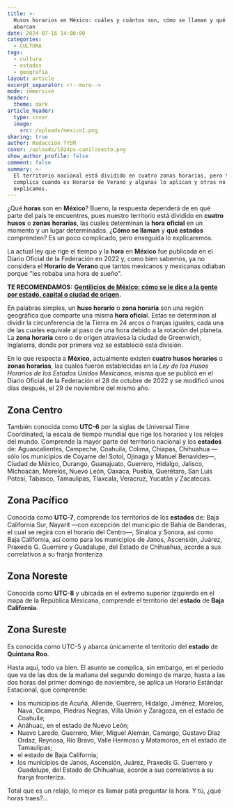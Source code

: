 ```yaml
---
title: >-
  Husos horarios en México: cuáles y cuántos son, cómo se llaman y qué estados
  abarcan
date: 2024-07-16 14:00:00
categories:
  - CULTURA
tags:
  - cultura
  - estados
  - geografia
layout: article
excerpt_separator: <!--more-->
mode: immersive
header:
  theme: dark
article_header:
  type: cover
  image:
    src: /uploads/mexico1.png
sharing: true
author: Redacción TYSM
cover: /uploads/1024px-camilosesto.png
show_author_profile: false
comment: false
summary: >-
  El territorio nacional está dividido en cuatro zonas horarias, pero todo se
  complica cuando es Horario de Verano y algunas lo aplican y otras no. Aquí te
  explicamos.
---
```

¿Qué **horas** son en **México**? Bueno, la respuesta dependerá de en qué parte del país te encuentres, pues nuestro territorio está dividido en **cuatro husos** o **zonas** **horarias**, las cuales determinan la **hora** **oficial** en un momento y un lugar determinados. ¿**Cómo se llaman** y **qué estados** comprenden? Es un poco complicado, pero enseguida lo explicaremos.

La actual ley que rige el tiempo y la **hora** en **México** fue publicada en el Diario Oficial de la Federación en 2022 y, como bien sabemos, ya no considera el **Horario de Verano** que tantos mexicanos y mexicanas odiaban porque "les robaba una hora de sueño".

**TE RECOMENDAMOS:** [**Gentilicios de México: cómo se le dice a la gente por estado, capital o ciudad de origen**](https://blog.tonoysumariachi.com/mexicanisimos/2024/06/07/gentilicios-de-m%C3%A9xico-c%C3%B3mo-se-le-dice-a-la-gente-por-estado-capital-o-ciudad-de-origen.html)**.**

En palabras simples, un **huso horario** o **zona horaria** son una región geográfica que comparte una misma **hora oficia**l. Estas se determinan al dividir la circunferencia de la Tierra en 24 arcos o franjas iguales, cada una de las cuales equivale al paso de una hora debido a la rotación del planeta. La **zona horaria** cero o de origen atraviesa la ciudad de Greenwich, Inglaterra, donde por primera vez se estableció esta división.

En lo que respecta a **México**, actualmente existen **cuatro husos horarios** o **zonas horarias**, las cuales fueron establecidas en la *Ley de los Husos Horarios de los Estados Unidos Mexicanos*, misma que se publicó en el Diario Oficial de la Federación el 28 de octubre de 2022 y se modificó unos días después, el 29 de noviembre del mismo año.

## Zona Centro

También conocida como **UTC-6** por la siglas de Universal Time Coordinated, la escala de tiempo mundial que rige los horarios y los relojes del mundo. Comprende la mayor parte del territorio nacional y los **estados** de: Aguascalientes, Campeche, Coahuila, Colima, Chiapas, Chihuahua —sólo los municipios de Coyame del Sotol, Ojinaga y Manuel Benavides—, Ciudad de México, Durango, Guanajuato, Guerrero, Hidalgo, Jalisco, Michoacán, Morelos, Nuevo León, Oaxaca, Puebla, Querétaro, San Luis Potosí, Tabasco, Tamaulipas, Tlaxcala, Veracruz, Yucatán y Zacatecas.

## Zona Pacífico

Conocida como **UTC-7**, comprende los territorios de los **estados** de: Baja California Sur, Nayarit —con excepción del municipio de Bahía de Banderas, el cual se regirá con el horario del Centro—, Sinaloa y Sonora, así como Baja California, así como para los municipios de Janos, Ascensión, Juárez, Praxedis G. Guerrero y Guadalupe, del Estado de Chihuahua, acorde a sus correlativos a su franja fronteriza

## Zona Noreste

Conocida como **UTC-8** y ubicada en el extremo superior izquierdo en el mapa de la República Mexicana, comprende el territorio del **estado** de **Baja California**.

## Zona Sureste

Es conocida como UTC-5 y abarca únicamente el territorio del **estado** de **Quintana Roo**.

Hasta aquí, todo va bien. El asunto se complica, sin embargo, en el periodo que va de las dos de la mañana del segundo domingo de marzo, hasta a las dos horas del primer domingo de noviembre, se aplica un Horario Estándar Estacional, que comprende:

* los municipios de Acuña, Allende, Guerrero, Hidalgo, Jiménez, Morelos, Nava, Ocampo, Piedras Negras, Villa Unión y Zaragoza, en el estado de Coahuila;
* Anáhuac, en el estado de Nuevo León;
* Nuevo Laredo, Guerrero, Mier, Miguel Alemán, Camargo, Gustavo Díaz Ordaz, Reynosa, Río Bravo, Valle Hermoso y Matamoros, en el estado de Tamaulipas;
* el estado de Baja California;
* los municipios de Janos, Ascensión, Juárez, Praxedis G. Guerrero y Guadalupe, del Estado de Chihuahua, acorde a sus correlativos a su franja fronteriza.

Total que es un relajo, lo mejor es llamar pata preguntar la hora. Y tú, ¿qué horas traes?…